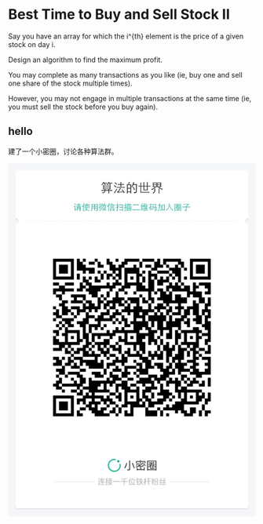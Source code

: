 # Best Time to Buy and Sell Stock II

Say you have an array for which the i^{th} element is the price of a given stock on day i.  


Design an algorithm to find the maximum profit.  

You may complete as many transactions as you like (ie, buy one and sell one share of the stock multiple times).  

However, you may not engage in multiple transactions at the same time (ie, you must sell the stock before you buy again).  


## hello

建了一个小密圈，讨论各种算法群。  

![小密圈](../../suanfa_xiaomiquan.jpg)